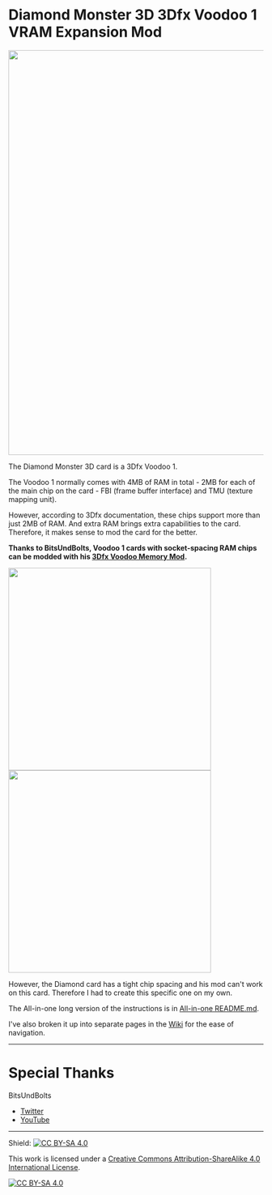 # Diamond Monster 3D 3Dfx Voodoo 1 VRAM Expansion Mod

<img width="800" src="https://github.com/jeffqchen/Diamond-Monster-3D-VRAM-Expansion/assets/25773768/bbbb7ddb-4b69-4fa5-8c40-4c0e229535bf">

The Diamond Monster 3D card is a 3Dfx Voodoo 1.

The Voodoo 1 normally comes with 4MB of RAM in total - 2MB for each of the main chip on the card - FBI (frame buffer interface) and TMU (texture mapping unit).

However, according to 3Dfx documentation, these chips support more than just 2MB of RAM. And extra RAM brings extra capabilities to the card. Therefore, it makes sense to mod the card for the better.

**Thanks to BitsUndBolts, Voodoo 1 cards with socket-spacing RAM chips can be modded with his [3Dfx Voodoo Memory Mod](https://github.com/BitsUndBolts/3Dfx-Voodoo-Memory-Mod).**

<img width="400" src="https://github.com/jeffqchen/Diamond-Monster-3D-VRAM-Expansion/assets/25773768/b9e3a63d-7545-4824-a635-5ae9f32bf702">
<img width="400" src="https://github.com/jeffqchen/Diamond-Monster-3D-VRAM-Expansion/assets/25773768/50cbfa79-5bbe-4bea-9335-59f1620a4164">

However, the Diamond card has a tight chip spacing and his mod can't work on this card. Therefore I had to create this specific one on my own.

The All-in-one long version of the instructions is in [All-in-one README.md](./All-in-one%20README.md).

I've also broken it up into separate pages in the [Wiki](https://github.com/jeffqchen/Diamond-Monster-3D-VRAM-Expansion/wiki) for the ease of navigation.

-----------

# Special Thanks

BitsUndBolts
- [Twitter](https://twitter.com/BitsUndBolts)
- [YouTube](https://www.youtube.com/@bitsundbolts/)

-----------

Shield: [![CC BY-SA 4.0][cc-by-sa-shield]][cc-by-sa]

This work is licensed under a
[Creative Commons Attribution-ShareAlike 4.0 International License][cc-by-sa].

[![CC BY-SA 4.0][cc-by-sa-image]][cc-by-sa]

[cc-by-sa]: http://creativecommons.org/licenses/by-sa/4.0/
[cc-by-sa-image]: https://licensebuttons.net/l/by-sa/4.0/88x31.png
[cc-by-sa-shield]: https://img.shields.io/badge/License-CC%20BY--SA%204.0-lightgrey.svg
